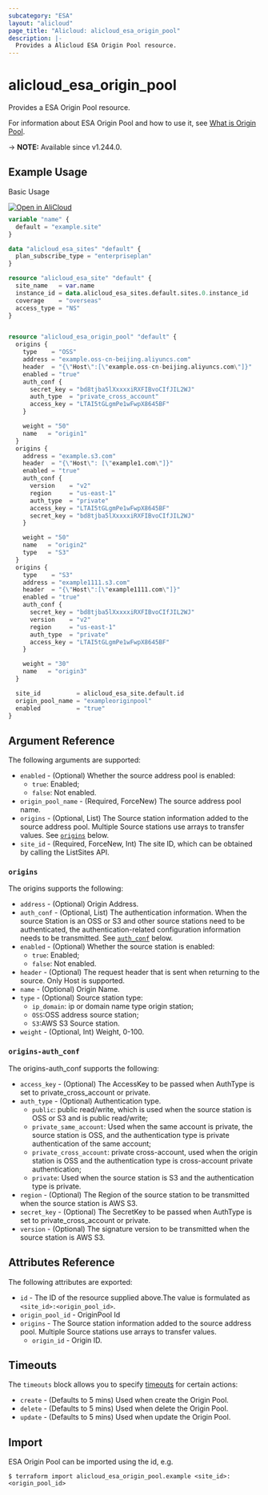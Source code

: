 ```yaml
---
subcategory: "ESA"
layout: "alicloud"
page_title: "Alicloud: alicloud_esa_origin_pool"
description: |-
  Provides a Alicloud ESA Origin Pool resource.
---
```


# alicloud_esa_origin_pool

Provides a ESA Origin Pool resource.



For information about ESA Origin Pool and how to use it, see [What is Origin Pool](https://next.api.alibabacloud.com/document/ESA/2024-09-10/CreateOriginPool).

-> **NOTE:** Available since v1.244.0.

## Example Usage

Basic Usage

<div style="display: block;margin-bottom: 40px;"><div class="oics-button" style="float: right;position: absolute;margin-bottom: 10px;">
  <a href="https://api.aliyun.com/terraform?resource=alicloud_esa_origin_pool&exampleId=b69f7ad6-4b3a-2a5f-2f01-a130a772d77ebeb4eb6e&activeTab=example&spm=docs.r.esa_origin_pool.0.b69f7ad64b&intl_lang=EN_US" target="_blank">
    <img alt="Open in AliCloud" src="https://img.alicdn.com/imgextra/i1/O1CN01hjjqXv1uYUlY56FyX_!!6000000006049-55-tps-254-36.svg" style="max-height: 44px; max-width: 100%;">
  </a>
</div></div>

```terraform
variable "name" {
  default = "example.site"
}

data "alicloud_esa_sites" "default" {
  plan_subscribe_type = "enterpriseplan"
}

resource "alicloud_esa_site" "default" {
  site_name   = var.name
  instance_id = data.alicloud_esa_sites.default.sites.0.instance_id
  coverage    = "overseas"
  access_type = "NS"
}


resource "alicloud_esa_origin_pool" "default" {
  origins {
    type    = "OSS"
    address = "example.oss-cn-beijing.aliyuncs.com"
    header  = "{\"Host\":[\"example.oss-cn-beijing.aliyuncs.com\"]}"
    enabled = "true"
    auth_conf {
      secret_key = "bd8tjba5lXxxxxiRXFIBvoCIfJIL2WJ"
      auth_type  = "private_cross_account"
      access_key = "LTAI5tGLgmPe1wFwpX8645BF"
    }

    weight = "50"
    name   = "origin1"
  }
  origins {
    address = "example.s3.com"
    header  = "{\"Host\": [\"example1.com\"]}"
    enabled = "true"
    auth_conf {
      version    = "v2"
      region     = "us-east-1"
      auth_type  = "private"
      access_key = "LTAI5tGLgmPe1wFwpX8645BF"
      secret_key = "bd8tjba5lXxxxxiRXFIBvoCIfJIL2WJ"
    }

    weight = "50"
    name   = "origin2"
    type   = "S3"
  }
  origins {
    type    = "S3"
    address = "example1111.s3.com"
    header  = "{\"Host\":[\"example1111.com\"]}"
    enabled = "true"
    auth_conf {
      secret_key = "bd8tjba5lXxxxxiRXFIBvoCIfJIL2WJ"
      version    = "v2"
      region     = "us-east-1"
      auth_type  = "private"
      access_key = "LTAI5tGLgmPe1wFwpX8645BF"
    }

    weight = "30"
    name   = "origin3"
  }

  site_id          = alicloud_esa_site.default.id
  origin_pool_name = "exampleoriginpool"
  enabled          = "true"
}
```

## Argument Reference

The following arguments are supported:
* `enabled` - (Optional) Whether the source address pool is enabled:
  - `true`: Enabled;
  - `false`: Not enabled.
* `origin_pool_name` - (Required, ForceNew) The source address pool name.
* `origins` - (Optional, List) The Source station information added to the source address pool. Multiple Source stations use arrays to transfer values. See [`origins`](#origins) below.
* `site_id` - (Required, ForceNew, Int) The site ID, which can be obtained by calling the ListSites API.

### `origins`

The origins supports the following:
* `address` - (Optional) Origin Address.
* `auth_conf` - (Optional, List) The authentication information. When the source Station is an OSS or S3 and other source stations need to be authenticated, the authentication-related configuration information needs to be transmitted. See [`auth_conf`](#origins-auth_conf) below.
* `enabled` - (Optional) Whether the source station is enabled:
  - `true`: Enabled;
  - `false`: Not enabled.
* `header` - (Optional) The request header that is sent when returning to the source. Only Host is supported.
* `name` - (Optional) Origin Name.
* `type` - (Optional) Source station type:
  - `ip_domain`: ip or domain name type origin station;
  - `OSS`:OSS address source station;
  - `S3`:AWS S3 Source station.
* `weight` - (Optional, Int) Weight, 0-100.

### `origins-auth_conf`

The origins-auth_conf supports the following:
* `access_key` - (Optional) The AccessKey to be passed when AuthType is set to private_cross_account or private.
* `auth_type` - (Optional) Authentication type.
  - `public`: public read/write, which is used when the source station is OSS or S3 and is public read/write;
  - `private_same_account`: Used when the same account is private, the source station is OSS, and the authentication type is private authentication of the same account;
  - `private_cross_account`: private cross-account, used when the origin station is OSS and the authentication type is cross-account private authentication;
  - `private`: Used when the source station is S3 and the authentication type is private.
* `region` - (Optional) The Region of the source station to be transmitted when the source station is AWS S3.
* `secret_key` - (Optional) The SecretKey to be passed when AuthType is set to private_cross_account or private.
* `version` - (Optional) The signature version to be transmitted when the source station is AWS S3.

## Attributes Reference

The following attributes are exported:
* `id` - The ID of the resource supplied above.The value is formulated as `<site_id>:<origin_pool_id>`.
* `origin_pool_id` - OriginPool Id
* `origins` - The Source station information added to the source address pool. Multiple Source stations use arrays to transfer values.
  * `origin_id` - Origin ID.

## Timeouts

The `timeouts` block allows you to specify [timeouts](https://www.terraform.io/docs/configuration-0-11/resources.html#timeouts) for certain actions:
* `create` - (Defaults to 5 mins) Used when create the Origin Pool.
* `delete` - (Defaults to 5 mins) Used when delete the Origin Pool.
* `update` - (Defaults to 5 mins) Used when update the Origin Pool.

## Import

ESA Origin Pool can be imported using the id, e.g.

```shell
$ terraform import alicloud_esa_origin_pool.example <site_id>:<origin_pool_id>
```